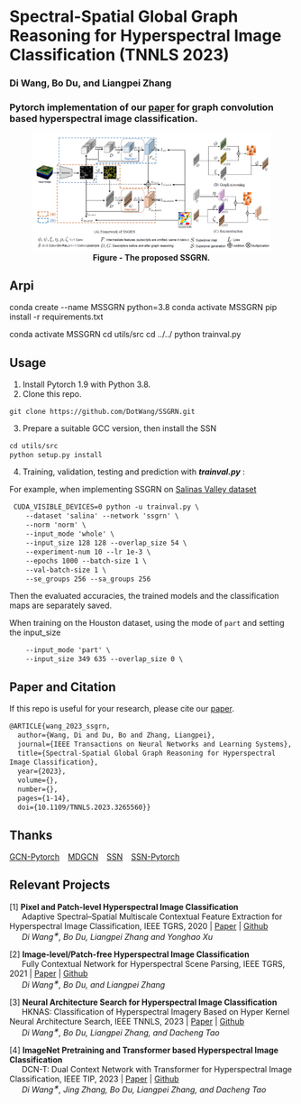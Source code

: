 # Spectral-Spatial Global Graph Reasoning for Hyperspectral Image Classification (TNNLS 2023)

### Di Wang, Bo Du, and Liangpei Zhang

### Pytorch implementation of our [paper](https://arxiv.org/pdf/2106.13952.pdf) for graph convolution based hyperspectral image classification.

<figure>
<img src=model.png>
<figcaption align = "center"><b>Figure - The proposed SSGRN. </b></figcaption>
</figure>

##  Arpi
conda create --name MSSGRN python=3.8
conda activate MSSGRN
pip install -r requirements.txt




conda activate MSSGRN
cd utils/src
cd ../../
python trainval.py


## Usage

1. Install Pytorch 1.9 with Python 3.8.
2. Clone this repo.
```
git clone https://github.com/DotWang/SSGRN.git
```
3. Prepare a suitable GCC version, then install the SSN
```
cd utils/src
python setup.py install
```
4. Training, validation, testing and prediction with ***trainval.py*** :

For example, when implementing SSGRN on [Salinas Valley dataset](http://www.ehu.eus/ccwintco/index.php/Hyperspectral_Remote_Sensing_Scenes)

```
 CUDA_VISIBLE_DEVICES=0 python -u trainval.py \
    --dataset 'salina' --network 'ssgrn' \
    --norm 'norm' \
    --input_mode 'whole' \
    --input_size 128 128 --overlap_size 54 \
    --experiment-num 10 --lr 1e-3 \
    --epochs 1000 --batch-size 1 \
    --val-batch-size 1 \
    --se_groups 256 --sa_groups 256
```
Then the evaluated accuracies, the trained models and the classification maps are separately saved.

When training on the Houston dataset, using the mode of `part` and setting the input_size

```
    --input_mode 'part' \
    --input_size 349 635 --overlap_size 0 \
```

## Paper and Citation

If this repo is useful for your research, please cite our [paper](https://arxiv.org/abs/2106.13952).

```
@ARTICLE{wang_2023_ssgrn,
  author={Wang, Di and Du, Bo and Zhang, Liangpei},
  journal={IEEE Transactions on Neural Networks and Learning Systems}, 
  title={Spectral-Spatial Global Graph Reasoning for Hyperspectral Image Classification}, 
  year={2023},
  volume={},
  number={},
  pages={1-14},
  doi={10.1109/TNNLS.2023.3265560}}

```

## Thanks
[GCN-Pytorch](https://github.com/tkipf/pygcn) &ensp; [MDGCN](https://github.com/LEAP-WS/MDGCN) &ensp; [SSN](https://github.com/NVlabs/ssn_superpixels) &ensp; [SSN-Pytorch](https://github.com/perrying/ssn-pytorch)


## Relevant Projects
[1] <strong> Pixel and Patch-level Hyperspectral Image Classification </strong> 
<br> &ensp; &ensp; Adaptive Spectral–Spatial Multiscale Contextual Feature Extraction for Hyperspectral Image Classification, IEEE TGRS, 2020 | [Paper](https://ieeexplore.ieee.org/document/9121743/) | [Github](https://github.com/DotWang/ASSMN)
<br> <em> &ensp; &ensp;  Di Wang<sup>&#8727;</sup>, Bo Du, Liangpei Zhang and Yonghao Xu</em>

[2] <strong> Image-level/Patch-free Hyperspectral Image Classification </strong> 
<br> &ensp; &ensp; Fully Contextual Network for Hyperspectral Scene Parsing, IEEE TGRS, 2021 | [Paper](https://ieeexplore.ieee.org/document/9347487) | [Github](https://github.com/DotWang/FullyContNet)
 <br><em> &ensp; &ensp; Di Wang<sup>&#8727;</sup>, Bo Du, and Liangpei Zhang</em>
 
[3] <strong> Neural Architecture Search for Hyperspectral Image Classification </strong> 
<br> &ensp; &ensp; HKNAS: Classification of Hyperspectral Imagery Based on Hyper Kernel Neural Architecture Search, IEEE TNNLS, 2023 | [Paper](https://ieeexplore.ieee.org/document/10159237) | [Github](https://github.com/DotWang/HKNAS)
 <br><em> &ensp; &ensp; Di Wang<sup>&#8727;</sup>, Bo Du, Liangpei Zhang, and Dacheng Tao</em>

[4] <strong> ImageNet Pretraining and Transformer based Hyperspectral Image Classification </strong> 
<br> &ensp; &ensp; DCN-T: Dual Context Network with Transformer for Hyperspectral Image Classification, IEEE TIP, 2023 | [Paper](https://ieeexplore.ieee.org/document/10112639) | [Github](https://github.com/DotWang/DCN-T)
 <br><em> &ensp; &ensp; Di Wang<sup>&#8727;</sup>, Jing Zhang, Bo Du, Liangpei Zhang, and Dacheng Tao</em>
